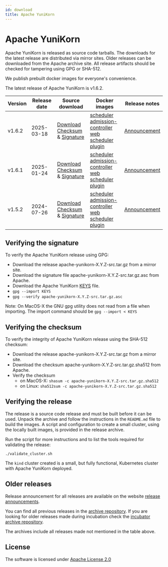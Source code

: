 ```yaml
---
id: download
title: Apache YuniKorn
---
```


<!--
Licensed to the Apache Software Foundation (ASF) under one
or more contributor license agreements.  See the NOTICE file
distributed with this work for additional information
regarding copyright ownership.  The ASF licenses this file
to you under the Apache License, Version 2.0 (the
"License"); you may not use this file except in compliance
with the License.  You may obtain a copy of the License at

  http://www.apache.org/licenses/LICENSE-2.0

Unless required by applicable law or agreed to in writing,
software distributed under the License is distributed on an
"AS IS" BASIS, WITHOUT WARRANTIES OR CONDITIONS OF ANY
KIND, either express or implied.  See the License for the
specific language governing permissions and limitations
under the License.
-->

# Apache YuniKorn

Apache YuniKorn is released as source code tarballs.
The downloads for the latest release are distributed via mirror sites.
Older releases can be downloaded from the Apache archive site.
All release artifacts should be checked for tampering using GPG or SHA-512.

We publish prebuilt docker images for everyone's convenience.

The latest release of Apache YuniKorn is v1.6.2.

| Version | Release date | Source download                                                                                                                                                                                                                                                                                        | Docker images                                                                                                                                                                                                                                                                                                                                                                                                                                                                                                                                                                                                                                                    | Release notes                           |
|---------|--------------|--------------------------------------------------------------------------------------------------------------------------------------------------------------------------------------------------------------------------------------------------------------------------------------------------------|------------------------------------------------------------------------------------------------------------------------------------------------------------------------------------------------------------------------------------------------------------------------------------------------------------------------------------------------------------------------------------------------------------------------------------------------------------------------------------------------------------------------------------------------------------------------------------------------------------------------------------------------------------------|-----------------------------------------|
| v1.6.2  | 2025-03-18   | [Download](https://www.apache.org/dyn/closer.lua/yunikorn/1.6.2/apache-yunikorn-1.6.2-src.tar.gz)<br/>[Checksum](https://downloads.apache.org/yunikorn/1.6.2/apache-yunikorn-1.6.2-src.tar.gz.sha512) & [Signature](https://downloads.apache.org/yunikorn/1.6.2/apache-yunikorn-1.6.2-src.tar.gz.asc)  | [scheduler](https://hub.docker.com/layers/apache/yunikorn/scheduler-1.6.2/images/sha256-f7493e1be1e71a5c01d43367bda3240e41f9c801da27d8491f9827fda9aa1fac)<br/>[admission-controller](https://hub.docker.com/layers/apache/yunikorn/admission-1.6.2/images/sha256-957b95a7f392bd5c70454f7d42fc1f992124cc6bc323e8488fb2560cc1573361)<br/>[web](https://hub.docker.com/layers/apache/yunikorn/web-1.6.2/images/sha256-696c76d376648f1dcaefc3740a7f9db3f837e376dae0073ed3dfd4948ed429ab)<br/>[scheduler plugin](https://hub.docker.com/layers/apache/yunikorn/scheduler-plugin-1.6.2/images/sha256-cdc594d48f9ed39b0b134389e6c3253fe7b2db204c905b2eb573ee008863245f) | [Announcement](/release-announce/1.6.2) |
| v1.6.1  | 2025-01-24   | [Download](https://archive.apache.org/dist/yunikorn/1.6.1/apache-yunikorn-1.6.1-src.tar.gz)<br/>[Checksum](https://archive.apache.org/dist/yunikorn/1.6.1/apache-yunikorn-1.6.1-src.tar.gz.sha512) & [Signature](https://darchive.apache.org/dist/yunikorn/1.6.1/apache-yunikorn-1.6.1-src.tar.gz.asc) | [scheduler](https://hub.docker.com/layers/apache/yunikorn/scheduler-1.6.1/images/sha256-4a77f4a22a1eb2cdd1c2c82929caaf750de7fe390b3bb605bb918d5106e11e84)<br/>[admission-controller](https://hub.docker.com/layers/apache/yunikorn/admission-1.6.1/images/sha256-629f843eb90e17c0e0996fc387ec9e78d66e9a5ad6b647aacb8d12ac273cce10)<br/>[web](https://hub.docker.com/layers/apache/yunikorn/web-1.6.1/images/sha256-a89f374e6aab3a863079aa6a374196b0abc72d9d395bdfc92ee9cffc1d93f7ca)<br/>[scheduler plugin](https://hub.docker.com/layers/apache/yunikorn/scheduler-plugin-1.6.1/images/sha256-d96535da063505e4b3a760e7b970746d1ec28a5952deca2a4946e9c6e9a7dcc8) | [Announcement](/release-announce/1.6.1) |
| v1.5.2  | 2024-07-26   | [Download](https://archive.apache.org/dist/yunikorn/1.5.2/apache-yunikorn-1.5.2-src.tar.gz)<br/>[Checksum](https://archive.apache.org/dist/yunikorn/1.5.2/apache-yunikorn-1.5.2-src.tar.gz.sha512) & [Signature](https://archive.apache.org/dist/yunikorn/1.5.2/apache-yunikorn-1.5.2-src.tar.gz.asc)  | [scheduler](https://hub.docker.com/layers/apache/yunikorn/scheduler-1.5.2/images/sha256-611d3cf1084a4d0f5e71a75d9c3e592b5a31061ad68d2595359dbee7b2c4aedf)<br/>[admission-controller](https://hub.docker.com/layers/apache/yunikorn/admission-1.5.2/images/sha256-4f04e64c02f595ff11eef1a956c939d2c6bcaf4983f5d167339542678ed7c0cc)<br/>[web](https://hub.docker.com/layers/apache/yunikorn/web-1.5.2/images/sha256-2e090a87593d210e037f3bb80b5633a7e0f7ddad1d92474003ad380eda1c28b7)<br/>[scheduler plugin](https://hub.docker.com/layers/apache/yunikorn/scheduler-plugin-1.5.2/images/sha256-d28f2724b0e2608682cf6506022bbedbc30938c9644155fa9e676269c7e688b1) | [Announcement](/release-announce/1.5.2) |

## Verifying the signature

To verify the Apache YuniKorn release using GPG:

- Download the release apache-yunikorn-X.Y.Z-src.tar.gz from a mirror site.
- Download the signature file apache-yunikorn-X.Y.Z-src.tar.gz.asc from Apache.
- Download the Apache YuniKorn [KEYS](https://downloads.apache.org/yunikorn/KEYS) file.
- `gpg --import KEYS`
- `gpg --verify apache-yunikorn-X.Y.Z-src.tar.gz.asc`

Note: On MacOS-X the GNU gpg utility does not read from a file when importing.
The import command should be `gpg --import < KEYS`

## Verifying the checksum

To verify the integrity of Apache YuniKorn release using the SHA-512 checksum:

- Download the release apache-yunikorn-X.Y.Z-src.tar.gz from a mirror site.
- Download the checksum apache-yunikorn-X.Y.Z-src.tar.gz.sha512 from Apache.
- Verify the checksum
  - on MacOS-X: `shasum -c apache-yunikorn-X.Y.Z-src.tar.gz.sha512`
  - on Linux: `sha512sum -c apache-yunikorn-X.Y.Z-src.tar.gz.sha512`

## Verifying the release

The release is a source code release and must be built before it can be used.
Unpack the archive and follow the instructions in the `README.md` file to build the images.
A script and configuration to create a small cluster, using the locally built images, is provided in the release archive.

Run the script for more instructions and to list the tools required for validating the release:

```shell
./validate_cluster.sh
```

The `kind` cluster created is a small, but fully functional, Kubernetes cluster with Apache YuniKorn deployed.

## Older releases

Release announcement for all releases are available on the website [release announcements](/release-announce).

You can find all previous releases in the [archive repository](https://archive.apache.org/dist/yunikorn/).
If you are looking for older releases made during incubation check the [incubator archive repository](https://archive.apache.org/dist/incubator/yunikorn/).

The archives include all releases made not mentioned in the table above.

## License

The software is licensed under [Apache License 2.0](https://www.apache.org/licenses/LICENSE-2.0)
